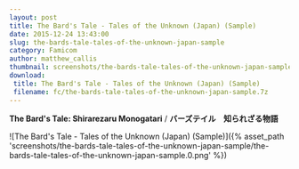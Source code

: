 ```yaml
---
layout: post
title: The Bard's Tale - Tales of the Unknown (Japan) (Sample)
date: 2015-12-24 13:43:00
slug: the-bards-tale-tales-of-the-unknown-japan-sample
category: Famicom
author: matthew_callis
thumbnail: screenshots/the-bards-tale-tales-of-the-unknown-japan-sample/the-bards-tale-tales-of-the-unknown-japan-sample.0.png
download:
 title: The Bard's Tale - Tales of the Unknown (Japan) (Sample)
 filename: fc/the-bards-tale-tales-of-the-unknown-japan-sample.7z
---
```


__The Bard's Tale: Shirarezaru Monogatari__ / __バーズテイル　知られざる物語__

![The Bard's Tale - Tales of the Unknown (Japan) (Sample)]({% asset_path 'screenshots/the-bards-tale-tales-of-the-unknown-japan-sample/the-bards-tale-tales-of-the-unknown-japan-sample.0.png' %})
